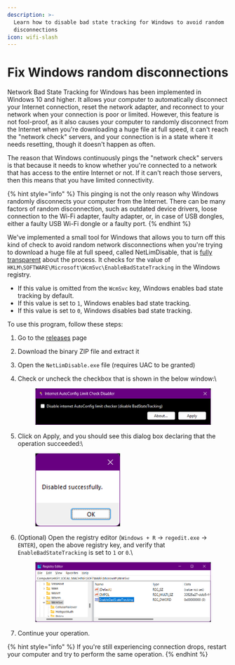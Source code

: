```yaml
---
description: >-
  Learn how to disable bad state tracking for Windows to avoid random
  disconnections
icon: wifi-slash
---
```


# Fix Windows random disconnections

Network Bad State Tracking for Windows has been implemented in Windows 10 and higher. It allows your computer to automatically disconnect your Internet connection, reset the network adapter, and reconnect to your network when your connection is poor or limited. However, this feature is not fool-proof, as it also causes your computer to randomly disconnect from the Internet when you're downloading a huge file at full speed, it can't reach the "network check" servers, and your connection is in a state where it needs resetting, though it doesn't happen as often.

The reason that Windows continuously pings the "network check" servers is that because it needs to know whether you're connected to a network that has access to the entire Internet or not. If it can't reach those servers, then this means that you have limited connectivity.

{% hint style="info" %}
This pinging is not the only reason why Windows randomly disconnects your computer from the Internet. There can be many factors of random disconnection, such as outdated device drivers, loose connection to the Wi-Fi adapter, faulty adapter, or, in case of USB dongles, either a faulty USB Wi-Fi dongle or a faulty port.
{% endhint %}

We've implemented a small tool for Windows that allows you to turn off this kind of check to avoid random network disconnections when you're trying to download a huge file at full speed, called NetLimDisable, that is [fully transparent](https://github.com/Aptivi-WPT/NetLimDisable) about the process. It checks for the value of `HKLM\SOFTWARE\Microsoft\WcmSvc\EnableBadStateTracking` in the Windows registry.

* If this value is omitted from the `WcmSvc` key, Windows enables bad state tracking by default.
* If this value is set to `1`, Windows enables bad state tracking.
* If this value is set to `0`, Windows disables bad state tracking.

To use this program, follow these steps:

1. Go to the [releases](https://github.com/Aptivi-WPT/NetLimDisable/releases) page
2. Download the binary ZIP file and extract it
3. Open the `NetLimDisable.exe` file (requires UAC to be granted)
4.  Check or uncheck the checkbox that is shown in the below window:\


    <figure><img src="../.gitbook/assets/image (3).png" alt=""><figcaption></figcaption></figure>
5.  Click on Apply, and you should see this dialog box declaring that the operation succeeded:\


    <figure><img src="../.gitbook/assets/image (4).png" alt=""><figcaption></figcaption></figure>
6.  (Optional) Open the registry editor (`Windows + R` -> `regedit.exe` -> `ENTER`), open the above registry key, and verify that `EnableBadStateTracking` is set to `1` or `0`.\


    <figure><img src="../.gitbook/assets/image (5).png" alt=""><figcaption></figcaption></figure>
7. Continue your operation.

{% hint style="info" %}
If you're still experiencing connection drops, restart your computer and try to perform the same operation.
{% endhint %}
